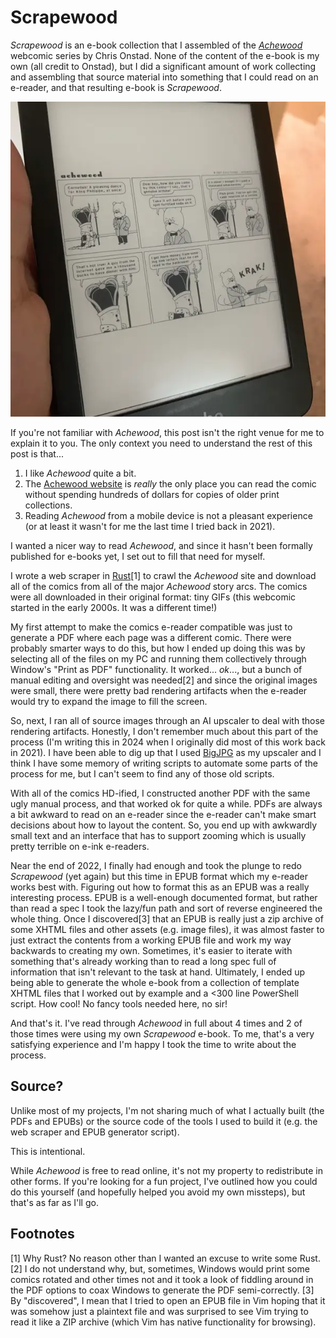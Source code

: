 # Scrapewood

*Scrapewood* is an e-book collection that I assembled of the [*Achewood*](https://achewood.com/) webcomic series by Chris Onstad. None of the content of the e-book is my own (all credit to Onstad), but I did a significant amount of work collecting and assembling that source material into something that I could read on an e-reader, and that resulting e-book is *Scrapewood*.

![A page of the Scrapewood e-book rendered on a kobo e-reader](../../../site_images/scrapewood_on_reader.webp)

If you're not familiar with *Achewood*, this post isn't the right venue for me to explain it to you. The only context you need to understand the rest of this post is that...

1. I like *Achewood* quite a bit.
2. The [Achewood website](https://achewood.com/) is *really* the only place you can read the comic without spending hundreds of dollars for copies of older print collections.
3. Reading *Achewood* from a mobile device is not a pleasant experience (or at least it wasn't for me the last time I tried back in 2021).

I wanted a nicer way to read *Achewood*, and since it hasn't been formally published for e-books yet, I set out to fill that need for myself.

I wrote a web scraper in [Rust](https://www.rust-lang.org/)[1] to crawl the *Achewood* site and download all of the comics from all of the major *Achewood* story arcs. The comics were all downloaded in their original format: tiny GIFs (this webcomic started in the early 2000s. It was a different time!)

My first attempt to make the comics e-reader compatible was just to generate a PDF where each page was a different comic. There were probably smarter ways to do this, but how I ended up doing this was by selecting all of the files on my PC and running them collectively through Window's "Print as PDF" functionality. It worked... *ok*..., but a bunch of manual editing and oversight was needed[2] and since the original images were small, there were pretty bad rendering artifacts when the e-reader would try to expand the image to fill the screen.

So, next, I ran all of source images through an AI upscaler to deal with those rendering artifacts. Honestly, I don't remember much about this part of the process (I'm writing this in 2024 when I originally did most of this work back in 2021). I have been able to dig up that I used [BigJPG](https://bigjpg.com/) as my upscaler and I think I have some memory of writing scripts to automate some parts of the process for me, but I can't seem to find any of those old scripts.

With all of the comics HD-ified, I constructed another PDF with the same ugly manual process, and that worked ok for quite a while. PDFs are always a bit awkward to read on an e-reader since the e-reader can't make smart decisions about how to layout the content. So, you end up with awkwardly small text and an interface that has to support zooming which is usually pretty terrible on e-ink e-readers.

Near the end of 2022, I finally had enough and took the plunge to redo *Scrapewood* (yet again) but this time in EPUB format which my e-reader works best with. Figuring out how to format this as an EPUB was a really interesting process. EPUB is a well-enough documented format, but rather than read a spec I took the lazy/fun path and sort of reverse engineered the whole thing. Once I discovered[3] that an EPUB is really just a zip archive of some XHTML files and other assets (e.g. image files), it was almost faster to just extract the contents from a working EPUB file and work my way backwards to creating my own. Sometimes, it's easier to iterate with something that's already working than to read a long spec full of information that isn't relevant to the task at hand. Ultimately, I ended up being able to generate the whole e-book from a collection of template XHTML files that I worked out by example and a <300 line PowerShell script. How cool! No fancy tools needed here, no sir!

And that's it. I've read through *Achewood* in full about 4 times and 2 of those times were using my own *Scrapewood* e-book. To me, that's a very satisfying experience and I'm happy I took the time to write about the process.

## Source?

Unlike most of my projects, I'm not sharing much of what I actually built (the PDFs and EPUBs) or the source code of the tools I used to build it (e.g. the web scraper and EPUB generator script).

This is intentional.

While *Achewood* is free to read online, it's not my property to redistribute in other forms. If you're looking for a fun project, I've outlined how you could do this yourself (and hopefully helped you avoid my own missteps), but that's as far as I'll go.

## Footnotes

[1] Why Rust? No reason other than I wanted an excuse to write some Rust.
[2] I do not understand why, but, sometimes, Windows would print some comics rotated and other times not and it took a look of fiddling around in the PDF options to coax Windows to generate the PDF semi-correctly.
[3] By "discovered", I mean that I tried to open an EPUB file in Vim hoping that it was somehow just a plaintext file and was surprised to see Vim trying to read it like a ZIP archive (which Vim has native functionality for browsing).
